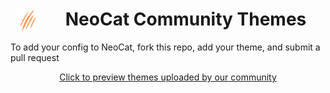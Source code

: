 # <img src="https://raw.githubusercontent.com/m3tozz/NeoCat/refs/heads/gh-pages/images/fevicon.png" hspace="10" width="37"  align="left"/><p><center>NeoCat Community Themes</center>

To add your config to NeoCat, fork this repo, add your theme, and submit a pull request <br>
<p align="center"><a href="PREVIEW-THEMES.md">Click to preview themes uploaded by our community</a></p>

